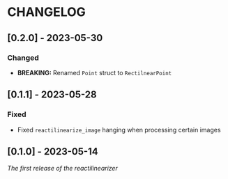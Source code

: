 # CHANGELOG

## [0.2.0] - 2023-05-30

### Changed

- **BREAKING:** Renamed `Point` struct to `RectilnearPoint`

## [0.1.1] - 2023-05-28

### Fixed

- Fixed `reactilinearize_image` hanging when processing certain images

## [0.1.0] - 2023-05-14

_The first release of the reactilinearizer_
